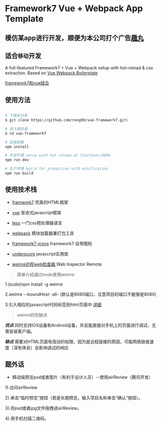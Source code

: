 # Framework7 Vue + Webpack App Template

## 模仿某app进行开发，顺便为本公司打个广告[趣丸](http://52tt.com/)

## 适合`移动`开发

A full-featured Framework7 + Vue + Webpack setup with hot-reload & css extraction. Based on [Vue Webpack Boilerplate](https://github.com/vuejs-templates/webpack)

[framework7和vue结合](http://vue.framework7.cn/)

## 使用方法

``` bash

# 下载本仓库
$ git clone https://github.com/reng99/vue-framework7.git\

# 进入根目录
$ cd vue-framework7

# 安装依赖
npm install

# 开发环境 serve with hot reload at localhost:8080
npm run dev

# 生产环境 build for production with minification
npm run build
```

## 使用技术栈

- [framwork7](http://framework7.cn/Index/get_started.html) 完美的HTML框架


- [vue](https://cn.vuejs.org/) 渐进式javascript框架


- [less](http://lesscss.cn/) 一门css预处理器语言


- [webpack](http://webpack.github.io/) 模块加载器兼打包工具


- [framework7-icons](http://icons.framework7.cn/) framework7 自带图标


- [underscore](http://www.css88.com/doc/underscore/) javascript实用库


- [weinre远程web检查器 ](https://github.com/reng99/weinre) Web Inspector Remote

> 简单介绍通过node使用weinre

1.(sudo)npm install -g weinre  

2.weinre --boundHost -all- (默认是8080端口，注意项目的端口不能够是8080) 

3.引入相应的javascript代码标签到html页面中  [详细](https://github.com/reng99/weinre)

> weinre的优缺点

***优点*** 同时支持IOS设备和Android设备，并且能直接对手机上的页面进行调试，无需安装客户端。

***缺点*** 需要对HTML页面有改动的权限，因为是远程链接的原因，可能网络链接速度（深有体会）会影响调试的响应



## 题外话

- 移动端预览psd或者图片（有利于设计人员）--使用airReview（腾讯开发）

1).访问airReview 

2).单击“临时预览”按钮（若是长期预览，输入项目名称单击“确认”按钮）。

3).将psd或者jpg文件拖拽进airReview。

4).用手机扫描二维码。
